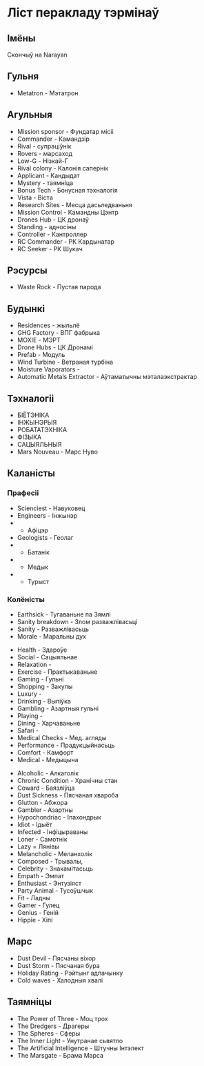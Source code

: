 # Ліст перакладу тэрмінаў

## Імёны
Скончыў на Narayan

## Гульня

- Metatron - Мэтатрон

## Агульныя

- Mission sponsor - Фундатар місіі
- Commander - Камандзір
- Rival - супраціўнік
- Rovers - марсаход
- Low-G - Нізкай-Г
- Rival colony - Калонія сапернік
- Applicant - Кандыдат
- Mystery - таямніца
- Bonus Tech - Бонусная тэхналогія
- Vista - Віста
- Research Sites - Месца дасьледваньня
- Mission Control - Камандны Цэнтр
- Drones Hub - ЦК дронаў
- Standing - адносіны
- Controller - Кантроллер
- RC Commander - РК Кардынатар
- RC Seeker - РК Шукач

## Рэсурсы
- Waste Rock - Пустая парода

## Будынкі

- Residences - жыльлё
- GHG Factory - ВПГ фабрыка
- MOXIE - МЭРТ
- Drone Hubs - ЦК Дронамі
- Prefab - Модуль
- Wind Turbine - Ветраная турбіна
- Moisture Vaporators - 
- Automatic Metals Extractor - Аўтаматычны мэталаэкстрактар

## Тэхналогіі
- БІЁТЭНІКА
- ІНЖЫНЭРЫЯ
- РОБАТАТЭХНІКА
- ФІЗЫКА
- САЦЫЯЛЬНЫЯ
- Mars Nouveau - Марс Нуво

## Каланісты

### Прафесіі
- Scienciest - Навуковец
- Engineers - Інжынэр
-  - Афіцэр
- Geologists - Геолаг
-  - Батанік
-  - Медык
-  - Турыст

### Колёністы

<!-- Стан -->
- Earthsick - Тугаваньне па Зямлі
- Sanity breakdown - Злом разважлівасьці
- Sanity - Разважлівасьць
- Morale - Маральны дух

<!-- Пад рысы -->
- Health - Здароўе
- Social - Сацыяльнае
- Relaxation - 
- Exercise - Практыкаваньне
- Gaming - Гульні
- Shopping - Закупы
- Luxury - 
- Drinking - Выпіўка
- Gambling - Азартныя гульні
- Playing - 
- Dining - Харчаваньне
- Safari - 
- Medical Checks - Мед. агляды
- Performance - Прадукцыйнасьць
- Comfort - Камфорт
- Medical - Медыцына

<!-- Рысы -->
- Alcoholic - Алкаголік
- Chronic Condition - Хранічны стан
- Coward - Баязліўца
- Dust Sickness - Пясчаная хвароба
- Glutton - Абжора
- Gambler - Азартны
- Hypochondriac - Іпахондрык
- Idiot - Ідыёт
- Infected - Інфіцыраваны
- Loner - Самотнік
- Lazy = Лянівы
- Melancholic - Меланхолік
- Composed - Трывалы,
- Celebrity - Знакамітасьць
- Empath - Эмпат
- Enthusiast - Энтузіяст
- Party Animal - Тусоўшчык
- Fit - Ладны
- Gamer - Гулец
- Genius - Геній
- Hippie - Хіпі

## Марс

- Dust Devil - Пясчаны віхор
- Dust Storm - Пясчаная бура
- Holiday Rating - Рэйтынг адпачынку
- Cold waves - Халодныя хвалі

## Taямніцы
- The Power of Three - Моц трох
- The Dredgers - Драгеры
- The Spheres - Сферы
- The Inner Light - Унутранае сьвятло
- The Artificial Intelligence - Штучны Інтэлект
- The Marsgate - Брама Марса